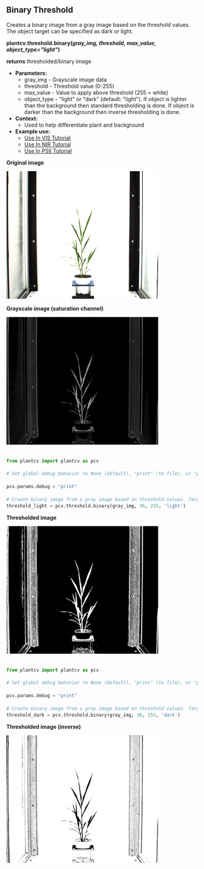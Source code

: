 ## Binary Threshold

Creates a binary image from a gray image based on the threshold values. 
The object target can be specified as dark or light.

**plantcv.threshold.binary(*gray_img, threshold, max_value, object_type="light"*)**

**returns** thresholded/binary image

- **Parameters:**
    - gray_img - Grayscale image data
    - threshold - Threshold value (0-255)
    - max_value - Value to apply above threshold (255 = white)
    - object_type - "light" or "dark" (default: "light"). If object is lighter than the background then standard 
                    thresholding is done. If object is darker than the background then inverse thresholding is done.
- **Context:**
    - Used to help differentiate plant and background
- **Example use:**
    - [Use In VIS Tutorial](vis_tutorial.md)
    - [Use In NIR Tutorial](nir_tutorial.md)
    - [Use In PSII Tutorial](psII_tutorial.md)
    
**Original image**

![Screenshot](img/documentation_images/binary_threshold/original_image.jpg)

**Grayscale image (saturation channel)**

![Screenshot](img/documentation_images/binary_threshold/saturation_image.jpg)

```python

from plantcv import plantcv as pcv

# Set global debug behavior to None (default), "print" (to file), or "plot" (Jupyter Notebooks or X11)

pcv.params.debug = "print"

# Create binary image from a gray image based on threshold values. Targeting light objects in the image.
threshold_light = pcv.threshold.binary(gray_img, 36, 255, 'light')
```

**Thresholded image**

![Screenshot](img/documentation_images/binary_threshold/thresholded_image.jpg)

```python

from plantcv import plantcv as pcv

# Set global debug behavior to None (default), "print" (to file), or "plot" (Jupyter Notebooks or X11)

pcv.params.debug = "print"

# Create binary image from a gray image based on threshold values. Targeting dark objects in the image.
threshold_dark = pcv.threshold.binary(gray_img, 36, 255, 'dark')
```

**Thresholded image (inverse)**

![Screenshot](img/documentation_images/binary_threshold/thresholded_inverse_image.jpg)
